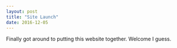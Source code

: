 ```yaml
---
layout: post
title: "Site Launch"
date: 2016-12-05
---
```

Finally got around to putting this website together. Welcome I guess.
